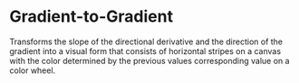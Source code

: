 # Gradient-to-Gradient
Transforms the slope of the directional derivative and the direction of the gradient into a visual form that consists of horizontal stripes on a canvas with the color determined by the previous values corresponding value on a color wheel.
